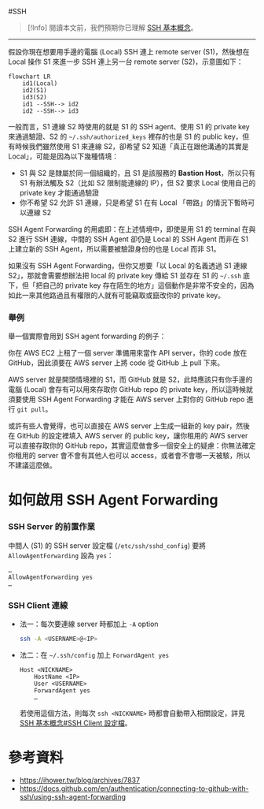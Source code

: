 #SSH

> [!Info]
> 閱讀本文前，我們預期你已理解 [SSH 基本概念](</Network/SSH 基本概念.md>)。

---

假設你現在想要用手邊的電腦 (Local) SSH 連上 remote server (S1)，然後想在 Local 操作 S1 來進一步 SSH 連上另一台 remote server (S2)，示意圖如下：

```mermaid
flowchart LR
    id1(Local)
    id2(S1)
    id3(S2)
    id1 --SSH--> id2
    id2 --SSH--> id3
```

一般而言，S1 連線 S2 時使用的就是 S1 的 SSH agent、使用 S1 的 private key 來通過驗證、S2 的 `~/.ssh/authorized_keys` 裡存的也是 S1 的 public key，但有時候我們雖然使用 S1 來連線 S2，卻希望 S2 知道「真正在跟他溝通的其實是 Local」，可能是因為以下幾種情境：

- S1 與 S2 是隸屬於同一個組織的，且 S1 是該服務的 **Bastion Host**，所以只有 S1 有辦法觸及 S2（比如 S2 限制能連線的 IP），但 S2 要求 Local 使用自己的 private key 才能通過驗證
- 你不希望 S2 允許 S1 連線，只是希望 S1 在有 Local 「帶路」的情況下暫時可以連線 S2

SSH Agent Forwarding 的用處即：在上述情境中，即使是用 S1 的 terminal 在與 S2 進行 SSH 連線，中間的 SSH Agent 卻仍是 Local 的 SSH Agent 而非在 S1 上建立新的 SSH Agent，所以需要被驗證身份的也是 Local 而非 S1。

如果沒有 SSH Agent Forwarding，但你又想要「以 Local 的名義透過 S1 連線 S2」，那就會需要想辦法把 local 的 private key 傳給 S1 並存在 S1 的 `~/.ssh` 底下，但「把自己的 private key 存在陌生的地方」這個動作是非常不安全的，因為如此一來其他路過且有權限的人就有可能竊取或竄改你的 private key。

### 舉例

舉一個實際會用到 SSH agent forwarding 的例子：

你在 AWS EC2 上租了一個 server 準備用來當作 API server，你的 code 放在 GitHub，因此須要在 AWS server 上將 code 從 GitHub 上 pull 下來。

AWS server 就是開頭情境裡的 S1，而 GitHub 就是 S2，此時應該只有你手邊的電腦 (Local) 會存有可以用來存取你 GitHub repo 的 private key，所以這時候就須要使用 SSH Agent Forwarding 才能在 AWS server 上對你的 GitHub repo 進行 `git pull`。

或許有些人會覺得，也可以直接在 AWS server 上生成一組新的 key pair，然後在 GitHub 的設定裡填入 AWS server 的 public key，讓你租用的 AWS server 可以直接存取你的 GitHub repo，其實這麼做會多一個安全上的疑慮：你無法確定你租用的 server 會不會有其他人也可以 access，或者會不會哪一天被駭，所以不建議這麼做。

# 如何啟用 SSH Agent Forwarding

### SSH Server 的前置作業

中間人 (S1) 的 SSH server 設定檔 (`/etc/ssh/sshd_config`) 要將 `AllowAgentForwarding` 設為 `yes`：

```plaintext
…
AllowAgentForwarding yes
…
```

### SSH Client 連線

- 法一：每次要連線 server 時都加上 `-A` option

    ```bash
    ssh -A <USERNAME>@<IP>
    ```

- 法二：在 `~/.ssh/config` 加上 `ForwardAgent yes`

    ```plaintext
    Host <NICKNAME>
        HostName <IP>
        User <USERNAME>
        ForwardAgent yes
        …
    ```

    若使用這個方法，則每次 `ssh <NICKNAME>` 時都會自動帶入相關設定，詳見 [SSH 基本概念#SSH Client 設定檔](</Network/SSH 基本概念.md#SSH Client 設定檔>)。

# 參考資料

- <https://ihower.tw/blog/archives/7837>
- <https://docs.github.com/en/authentication/connecting-to-github-with-ssh/using-ssh-agent-forwarding>
